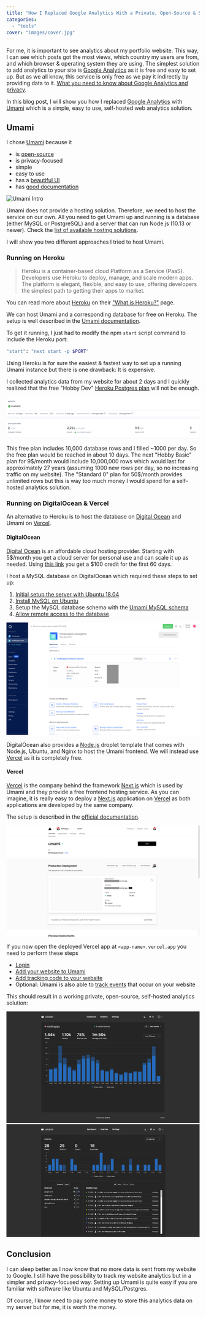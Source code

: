 ```yaml
---
title: "How I Replaced Google Analytics With a Private, Open-Source & Self-Hosted Alternative"
categories:
  - "tools"
cover: "images/cover.jpg"
---
```


For me, it is important to see analytics about my portfolio website. This way, I can see which posts got the most views, which country my users are from, and which browser & operating system they are using.
The simplest solution to add analytics to your site is [Google Analytics](https://analytics.google.com/analytics/web/) as it is free and easy to set up. But as we all know, this service is only free
as we pay it indirectly by providing data to it. [What you need to know about Google Analytics and privacy](https://www.comparitech.com/blog/vpn-privacy/google-analytics-privacy/).

In this blog post, I will show you how I replaced [Google Analytics](https://analytics.google.com/analytics/web/) with [Umami](https://umami.is/) which is a simple, easy to use, self-hosted web analytics solution.

## Umami

I chose [Umami](https://umami.is/) because it 

- is [open-source](https://github.com/mikecao/umami)
- is privacy-focused
- simple
- easy to use
- has a [beautiful UI](https://app.umami.is/share/ISgW2qz8/flightphp.com)
- has [good documentation](https://umami.is/docs/about) 

![Umami Intro](https://umami.is/intro.jpg)

Umami does not provide a hosting solution. Therefore, we need to host the service on our own. All you need to get Umami up and running is a database (either MySQL or PostgreSQL) and a server that can run Node.js (10.13 or newer). Check the [list of available hosting solutions](https://umami.is/docs/hosting).

I will show you two different approaches I tried to host Umami.

### Running on Heroku

> Heroku is a container-based cloud Platform as a Service (PaaS). Developers use Heroku to deploy, manage, and scale modern apps. The platform is elegant, flexible, and easy to use, offering developers the simplest path to getting their apps to market.

You can read more about [Heroku](https://www.heroku.com/) on their ["What is Heroku?"](https://www.heroku.com/about) page.

We can host Umami and a corresponding database for free on Heroku. The setup is well described in the [Umami documentation](https://umami.is/docs/running-on-heroku).

To get it running, I just had to modify the npm `start` script command to include the Heroku port: 

```bash
"start": "next start -p $PORT"
```

Using Heroku is for sure the easiest & fastest way to set up a running Umami instance but there is one drawback: It is expensive.

I collected analytics data from my website for about 2 days and I quickly realized that the free "Hobby Dev" [Heroku Postgres plan](https://elements.heroku.com/addons/heroku-postgresql#pricing) will not be enough.
 
![Heroku Postgres Ressources](./images/heroku-postgres.png)
 
 This free plan includes 10,000 database rows and I filled ~1000 per day. So the free plan would be reached in about 10 days. The next "Hobby Basic" plan for 9$/month would include 10,000,000 rows which would last for approximately 27 years (assuming 1000 new rows per day, so no increasing traffic on my website). The "Standard 0" plan for 50$/month provides unlimited rows but this is way too much money I would spend for a self-hosted analytics solution.
 
 ### Running on DigitalOcean & Vercel
 
 An alternative to Heroku is to host the database on [Digital Ocean](https://m.do.co/c/833a8650eb62) and Umami on [Vercel](https://vercel.com/).
 
 #### DigitalOcean
 
[Digital Ocean](https://m.do.co/c/833a8650eb62) is an affordable cloud hosting provider. Starting with 5$/month you get a cloud server for personal use and can scale it up as needed. Using [this link](https://m.do.co/c/833a8650eb62) you get a $100 credit for the first 60 days.

I host a MySQL database on DigitalOcean which required these steps to set up:

1. [Initial setup the server with Ubuntu 18.04](https://www.digitalocean.com/community/tutorials/initial-server-setup-with-ubuntu-18-04)
1. [Install MySQL on Ubuntu](https://www.digitalocean.com/community/tutorials/how-to-install-mysql-on-ubuntu-18-04)
1. Setup the MySQL database schema with the [Umami MySQL schema](https://github.com/mikecao/umami/blob/master/sql/schema.mysql.sql)
1. [Allow remote access to the database](https://www.digitalocean.com/community/questions/how-to-allow-remote-mysql-database-connection)

![Digital Ocean Droplet](./images/digital-ocean-droplet.png)

DigitalOcean also provides a [Node.js](https://www.digitalocean.com/community/questions/how-to-allow-remote-mysql-database-connection) droplet template that comes with Node.js, Ubuntu, and Nginx to host the Umami frontend. We will instead use [Vercel](https://vercel.com/) as it is completely free.

#### Vercel

[Vercel](https://vercel.com/) is the company behind the framework [Next.js](https://nextjs.org/) which is used by Umami and they provide a free frontend hosting service. As you can imagine, it is really easy to deploy a [Next.js](https://nextjs.org/) application on [Vercel](https://vercel.com/) as both applications are developed by the same company. 

The setup is described in the [official documentation](https://umami.is/docs/running-on-vercel).

![Vercel Deployment](./images/vercel.png)

If you now open the deployed Vercel app at `<app-name>.vercel.app` you need to perform these steps 
- [Login](https://umami.is/docs/login) 
- [Add your website to Umami](https://umami.is/docs/add-a-website)
- [Add tracking code to your website](https://umami.is/docs/collect-data)
- Optional: Umami is also able to [track events](https://umami.is/docs/track-events) that occur on your website

This should result in a working private, open-source, self-hosted analytics solution:

![Umami Dashboard](./images/umami-dashboard.png)
![Umami Realtime](./images/umami-realtime.png)

## Conclusion

I can sleep better as I now know that no more data is sent from my website to Google. I still have the possibility to track
my website analytics but in a simpler and privacy-focused way. Setting up Umami is quite easy if you are familiar with
software like Ubuntu and MySQL/Postgres. 

Of course, I know need to pay some money to store this analytics data on my server but for me, it is worth the money.
